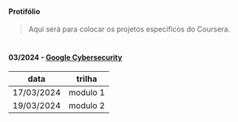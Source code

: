 #### Protifólio
>
>Aqui será para colocar os projetos especificos do Coursera.
>
#
#### 03/2024 - [Google Cybersecurity](https://github.com/MateusBSS/Portfolio/tree/main/Google)

  data   | trilha
------- | ------
17/03/2024 | modulo 1
19/03/2024 | modulo 2
    
    
